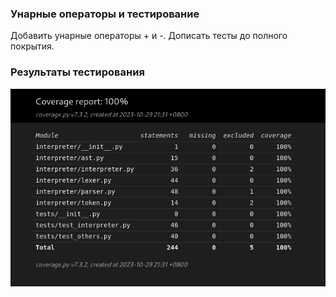 ###  Унарные операторы и тестирование 
Добавить унарные операторы + и -. Дописать тесты до полного покрытия. <br> 

### Результаты тестирования 

![alt text](https://github.com/mrglaster/ISU-HW-Programming-Languages/blob/main/pyinterpreter/assets/ksnip_20231029-213213.png)
